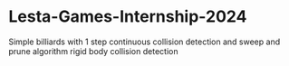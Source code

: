 # Lesta-Games-Internship-2024
Simple billiards with 1 step continuous collision detection and sweep and prune algorithm rigid body collision detection
